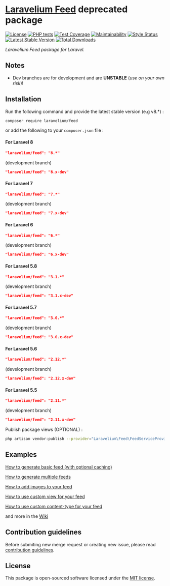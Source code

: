 # **[Laravelium Feed](https://laravelium.com) deprecated package**

[![License](https://poser.pugx.org/laravelium/feed/license)](https://packagist.org/packages/laravelium/feed) [![PHP tests](https://github.com/Laravelium/laravel-feed/workflows/PHP%20tests/badge.svg?branch=master)](https://github.com//Laravelium/laravel-feed/actions?query=workflow%3A%22PHP+tests%22) [![Test Coverage](https://api.codeclimate.com/v1/badges/4c293ed962c1328bfcfc/test_coverage)](https://codeclimate.com/github/Laravelium/laravel-feed/test_coverage) [![Maintainability](https://api.codeclimate.com/v1/badges/4c293ed962c1328bfcfc/maintainability)](https://codeclimate.com/github/Laravelium/laravel-feed/maintainability) [![Style Status](https://github.styleci.io/repos/10391723/shield?style=normal&branch=master)](https://github.styleci.io/repos/10391723) [![Latest Stable Version](https://poser.pugx.org/laravelium/feed/v/stable)](https://packagist.org/packages/laravelium/feed) [![Total Downloads](https://poser.pugx.org/laravelium/feed/downloads)](https://packagist.org/packages/laravelium/feed)

*Laravelium Feed package for Laravel.*

## Notes

- Dev branches are for development and are **UNSTABLE** (*use on your own risk*)!

## Installation

Run the following command and provide the latest stable version (e.g v8.\*) :

```bash
composer require laravelium/feed
```

or add the following to your `composer.json` file :

#### For Laravel 8
```json
"laravelium/feed": "8.*"
```
(development branch)
```json
"laravelium/feed": "8.x-dev"
```

#### For Laravel 7
```json
"laravelium/feed": "7.*"
```
(development branch)
```json
"laravelium/feed": "7.x-dev"
```

#### For Laravel 6
```json
"laravelium/feed": "6.*"
```
(development branch)
```json
"laravelium/feed": "6.x-dev"
```

#### For Laravel 5.8
```json
"laravelium/feed": "3.1.*"
```
(development branch)
```json
"laravelium/feed": "3.1.x-dev"
```

#### For Laravel 5.7
```json
"laravelium/feed": "3.0.*"
```
(development branch)
```json
"laravelium/feed": "3.0.x-dev"
```

#### For Laravel 5.6
```json
"laravelium/feed": "2.12.*"
```
(development branch)
```json
"laravelium/feed": "2.12.x-dev"
```

#### For Laravel 5.5
```json
"laravelium/feed": "2.11.*"
```
(development branch)
```json
"laravelium/feed": "2.11.x-dev"
```

Publish package views (OPTIONAL) :

```bash
php artisan vendor:publish --provider="Laravelium\Feed\FeedServiceProvider"
```

## Examples

[How to generate basic feed (with optional caching)](https://github.com/Laravelium/laravel-feed/wiki/basic-feed)

[How to generate multiple feeds](https://github.com/Laravelium/laravel-feed/wiki/Multiple-Feeds)

[How to add images to your feed](https://github.com/Laravelium/laravel-feed/wiki/How-to-add-images-to-your-feed)

[How to use custom view for your feed](https://github.com/Laravelium/laravel-feed/wiki/How-to-use-custom-view)

[How to use custom content-type for your feed](https://github.com/Laravelium/laravel-feed/wiki/How-to-use-custom-content-type)

and more in the [Wiki](https://github.com/Laravelium/laravel-feed/wiki)

## Contribution guidelines

Before submiting new merge request or creating new issue, please read [contribution guidelines](https://github.com/Laravelium/laravel-feed/blob/master/CONTRIBUTING.md).

## License

This package is open-sourced software licensed under the [MIT license](https://opensource.org/licenses/MIT).
